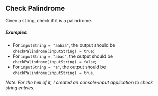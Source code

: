 Check Palindrome
-----

Given a string, check if it is a palindrome.

##### Examples
* For `inputString = "aabaa"`, the output should be `checkPalindrome(inputString) = true`;
* For `inputString = "abac"`, the output should be `checkPalindrome(inputString) = false`;
* For `inputString = "a"`, the output should be `checkPalindrome(inputString) = true`.

*Note: For the hell of it, I created an console-input application to check string entries.*
